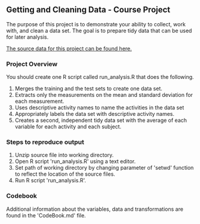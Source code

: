 ## Getting and Cleaning Data - Course Project
The purpose of this project is to demonstrate your ability to collect, work with, and clean a data set. The goal is to prepare tidy data that can be used for later analysis. 

[The source data for this project can be found here.](https://d396qusza40orc.cloudfront.net/getdata%2Fprojectfiles%2FUCI%20HAR%20Dataset.zip)

### Project Overview
You should create one R script called run_analysis.R that does the following. 
1. Merges the training and the test sets to create one data set.
2. Extracts only the measurements on the mean and standard deviation for each measurement. 
3. Uses descriptive activity names to name the activities in the data set
4. Appropriately labels the data set with descriptive activity names. 
5. Creates a second, independent tidy data set with the average of each variable for each activity and each subject. 

### Steps to reproduce output
1. Unzip source file into working directory. 
2. Open R script 'run_analysis.R' using a text editor.
3. Set path of working directory by changing parameter of 'setwd' function to reflect the location of the source files.
4. Run R script 'run_analysis.R'. 

### Codebook
Additional information about the variables, data and transformations are found in the 'CodeBook.md' file.